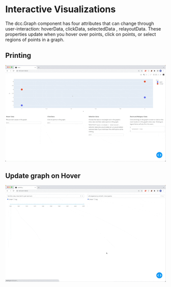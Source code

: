 # Interactive Visualizations

The dcc.Graph component has four attributes that can change through user-interaction: hoverData, clickData, 
selectedData , relayoutData. These properties update when you hover over points, click on points, 
or select regions of points in a graph.

## Printing
![json.gif](assets%2Fjson.gif)

## Update graph on Hover

![hover.gif](assets%2Fhover.gif)

